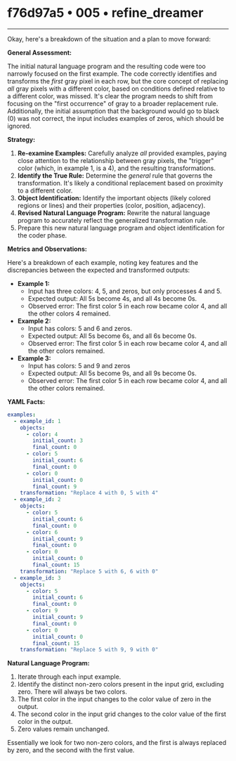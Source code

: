 # f76d97a5 • 005 • refine_dreamer

---
Okay, here's a breakdown of the situation and a plan to move forward:

**General Assessment:**

The initial natural language program and the resulting code were too narrowly focused on the first example. The code correctly identifies and transforms the *first* gray pixel in each row, but the core concept of replacing *all* gray pixels with a different color, based on conditions defined relative to a different color, was missed. It's clear the program needs to shift from focusing on the "first occurrence" of gray to a broader replacement rule. Additionally, the initial assumption that the background would go to black (0) was not correct, the input includes examples of zeros, which should be ignored.

**Strategy:**

1.  **Re-examine Examples:** Carefully analyze *all* provided examples, paying close attention to the relationship between gray pixels, the "trigger" color (which, in example 1, is a 4), and the resulting transformations.
2.  **Identify the True Rule:** Determine the *general* rule that governs the transformation. It's likely a conditional replacement based on proximity to a different color.
3.  **Object Identification:** Identify the important objects (likely colored regions or lines) and their properties (color, position, adjacency).
4.  **Revised Natural Language Program:** Rewrite the natural language program to accurately reflect the generalized transformation rule.
5.  Prepare this new natural language program and object identification for
    the coder phase.

**Metrics and Observations:**

Here's a breakdown of each example, noting key features and the discrepancies between the expected and transformed outputs:

*   **Example 1:**
    *   Input has three colors: 4, 5, and zeros, but only processes 4 and 5.
    *   Expected output: All 5s become 4s, and all 4s become 0s.
    *   Observed error: The first color 5 in each row became color 4, and
        all the other colors 4 remained.
*   **Example 2:**
    *   Input has colors: 5 and 6 and zeros.
    *   Expected output: All 5s become 6s, and all 6s become 0s.
    *   Observed error: The first color 5 in each row became color 4, and
        all the other colors remained.
*   **Example 3:**
    *   Input has colors: 5 and 9 and zeros
    *   Expected output: All 5s become 9s, and all 9s become 0s.
    *   Observed error: The first color 5 in each row became color 4, and
        all the other colors remained.

**YAML Facts:**

```yaml
examples:
  - example_id: 1
    objects:
      - color: 4
        initial_count: 3
        final_count: 0
      - color: 5
        initial_count: 6
        final_count: 0
      - color: 0
        initial_count: 0
        final_count: 9
    transformation: "Replace 4 with 0, 5 with 4"
  - example_id: 2
    objects:
      - color: 5
        initial_count: 6
        final_count: 0
      - color: 6
        initial_count: 9
        final_count: 0
      - color: 0
        initial_count: 0
        final_count: 15
    transformation: "Replace 5 with 6, 6 with 0"
  - example_id: 3
    objects:
      - color: 5
        initial_count: 6
        final_count: 0
      - color: 9
        initial_count: 9
        final_count: 0
      - color: 0
        initial_count: 0
        final_count: 15
    transformation: "Replace 5 with 9, 9 with 0"
```

**Natural Language Program:**

1. Iterate through each input example.
2. Identify the distinct non-zero colors present in the input grid, excluding zero. There will always be two colors.
3. The first color in the input changes to the color value of zero in the output.
4. The second color in the input grid changes to the color value of the first color in the output.
5. Zero values remain unchanged.

Essentially we look for two non-zero colors, and the first is always replaced by zero, and the second with the first value.

